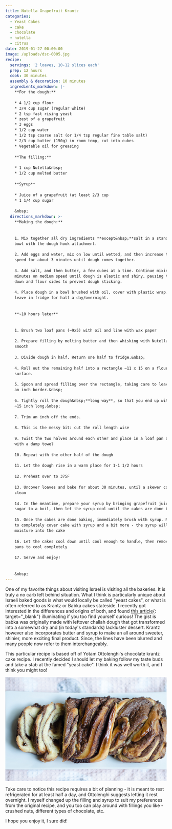 ```yaml
---
title: Nutella Grapefruit Krantz
categories:
  - Yeast Cakes
  - cake
  - chocolate
  - nutella
  - citrus
date: 2019-01-27 00:00:00
image: /uploads/dsc-0005.jpg
recipe:
  servings: '2 loaves, 10-12 slices each'
  prep: 12 hours
  cook: 30 minutes
  assembly & decoration: 10 minutes
  ingredients_markdown: |-
    **For the dough:**

    * 4 1/2 cup flour
    * 3/4 cup sugar (regular white)
    * 2 tsp fast rising yeast
    * zest of a grapefruit
    * 3 eggs
    * 1/2 cup water
    * 1/2 tsp coarse salt (or 1/4 tsp regular fine table salt)
    * 2/3 cup butter (150g) in room temp, cut into cubes
    * Vegetable oil for greasing

    **The filling:**

    * 1 cup Nutella&nbsp;
    * 1/2 cup melted butter

    **Syrup**

    * Juice of a grapefruit (at least 2/3 cup
    * 1 1/4 cup sugar

    &nbsp;
  directions_markdown: >-
    **Making the dough:**


    1. Mix together all dry ingredients **except&nbsp;**salt in a stand mixer
    bowl with the dough hook attachment.

    2. Add eggs and water, mix on low until wetted, and then increase to medium
    speed for about 3 minutes until dough comes together.

    3. Add salt, and then butter, a few cubes at a time. Continue mixing for 10
    minutes on medium speed until dough is elastic and shiny, pausing to scrape
    down and flour sides to prevent dough sticking.

    4. Place dough in a bowl brushed with oil, cover with plastic wrap. Let rise in room temperature for 1-2 hours. Then
    leave in fridge for half a day/overnight.


    **~10 hours later**


    1. Brush two loaf pans (~9x5) with oil and line with wax paper

    2. Prepare filling by melting butter and then whisking with Nutella until
    smooth

    3. Divide dough in half. Return one half to fridge.&nbsp;

    4. Roll out the remaining half into a rectangle ~11 x 15 on a floured
    surface.

    5. Spoon and spread filling over the rectangle, taking care to leave about
    an inch border.&nbsp;

    6. Tightly roll the dough&nbsp;**long way**, so that you end up with a roll
    ~15 inch long.&nbsp;

    7. Trim an inch off the ends.

    8. This is the messy bit: cut the roll length wise

    9. Twist the two halves around each other and place in a loaf pan and cover
    with a damp towel

    10. Repeat with the other half of the dough

    11. Let the dough rise in a warm place for 1-1 1/2 hours

    12. Preheat over to 375F

    13. Uncover loaves and bake for about 30 minutes, until a skewer comes out
    clean

    14. In the meantime, prepare your syrup by bringing grapefruit juice and
    sugar to a boil, then let the syrup cool until the cakes are done baking

    15. Once the cakes are done baking, immediately brush with syrup. Make sure
    to completely cover cake with syrup and a bit more - the syrup will infuse
    moisture into the cake

    16. Let the cakes cool down until cool enough to handle, then remove from
    pans to cool completely

    17. Serve and enjoy!


    &nbsp;
---
```


One of my favorite things about visiting Israel is visiting all the bakeries. It is truly a no carb left behind situation. What I think is particularly unique about Israeli baked goods is what would locally be called "yeast cakes", or what is often referred to as Krantz or Babka cakes stateside. I recently got interested in the differences and origins of both, and found [this article](https://food52.com/blog/18792-the-babka-you-ve-seen-everywhere-isn-t-really-babka-after-all){: target="\_blank"} illuminating if you too find yourself curious! The gist is babka was originally made with leftover challah dough that got transformed into a somewhat dry and (in today's standards) lackluster dessert. Krantz however also incorporates butter and syrup to make an all around sweeter, shinier, more exciting final product. Since, the lines have been blurred and many people now refer to them interchangeably. 

This particular recipe is based off of Yotam Ottolenghi's chocolate krantz cake recipe. I recently decided I should let my baking follow my taste buds and take a stab at the famed "yeast cake". I think it was well worth it, and I think you might too!

![](/uploads/dsc-0030.jpg)

Take care to notice this recipe requires a bit of planning - it is meant to rest refrigerated for at least half a day, and Ottolenghi suggests letting it rest overnight. I myself changed up the filling and syrup to suit my preferences from the original recipe, and you too can play around with fillings you like - crushed nuts, different types of chocolate, etc.

I hope you enjoy it, I sure did!
